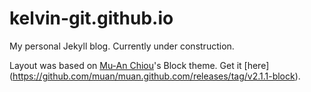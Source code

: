 kelvin-git.github.io
====================

My personal Jekyll blog. Currently under construction.

Layout was based on [Mu-An Chiou](http://twitter.com/muanchiou)'s Block theme. Get it [here] (https://github.com/muan/muan.github.com/releases/tag/v2.1.1-block).
